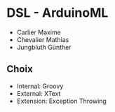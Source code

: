 # DSL - ArduinoML

* Carlier Maxime
* Chevalier Mathias
* Jungbluth Günther

## Choix

* Internal: Groovy
* External: XText
* Extension: Exception Throwing
